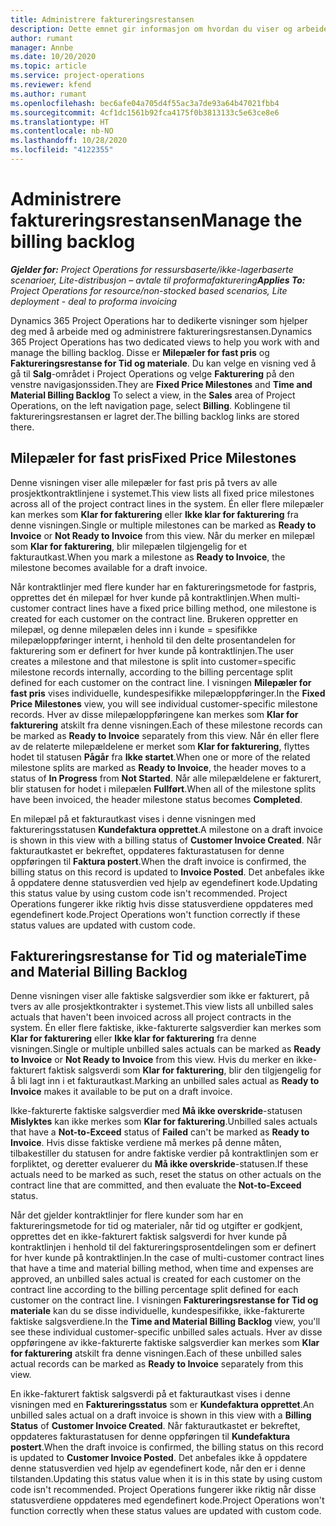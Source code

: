 ```yaml
---
title: Administrere faktureringsrestansen
description: Dette emnet gir informasjon om hvordan du viser og arbeider med faktureringsrestansen i Project Operations.
author: rumant
manager: Annbe
ms.date: 10/20/2020
ms.topic: article
ms.service: project-operations
ms.reviewer: kfend
ms.author: rumant
ms.openlocfilehash: bec6afe04a705d4f55ac3a7de93a64b47021fbb4
ms.sourcegitcommit: 4cf1dc1561b92fca4175f0b3813133c5e63ce8e6
ms.translationtype: HT
ms.contentlocale: nb-NO
ms.lasthandoff: 10/28/2020
ms.locfileid: "4122355"
---
```

# <a name="manage-the-billing-backlog"></a><span data-ttu-id="afcbd-103">Administrere faktureringsrestansen</span><span class="sxs-lookup"><span data-stu-id="afcbd-103">Manage the billing backlog</span></span>

<span data-ttu-id="afcbd-104">_**Gjelder for:** Project Operations for ressursbaserte/ikke-lagerbaserte scenarioer, Lite-distribusjon – avtale til proformafakturering_</span><span class="sxs-lookup"><span data-stu-id="afcbd-104">_**Applies To:** Project Operations for resource/non-stocked based scenarios, Lite deployment - deal to proforma invoicing_</span></span>

<span data-ttu-id="afcbd-105">Dynamics 365 Project Operations har to dedikerte visninger som hjelper deg med å arbeide med og administrere faktureringsrestansen.</span><span class="sxs-lookup"><span data-stu-id="afcbd-105">Dynamics 365 Project Operations has two dedicated views to help you work with and manage the billing backlog.</span></span> <span data-ttu-id="afcbd-106">Disse er **Milepæler for fast pris** og **Faktureringsrestanse for Tid og materiale**. Du kan velge en visning ved å gå til **Salg**-området i Project Operations og velge **Fakturering** på den venstre navigasjonssiden.</span><span class="sxs-lookup"><span data-stu-id="afcbd-106">They are **Fixed Price Milestones** and **Time and Material Billing Backlog** To select a view, in the **Sales** area of Project Operations, on the left navigation page, select **Billing**.</span></span> <span data-ttu-id="afcbd-107">Koblingene til faktureringsrestansen er lagret der.</span><span class="sxs-lookup"><span data-stu-id="afcbd-107">The billing backlog links are stored there.</span></span>

## <a name="fixed-price-milestones"></a><span data-ttu-id="afcbd-108">Milepæler for fast pris</span><span class="sxs-lookup"><span data-stu-id="afcbd-108">Fixed Price Milestones</span></span>

<span data-ttu-id="afcbd-109">Denne visningen viser alle milepæler for fast pris på tvers av alle prosjektkontraktlinjene i systemet.</span><span class="sxs-lookup"><span data-stu-id="afcbd-109">This view lists all fixed price milestones across all of the project contract lines in the system.</span></span> <span data-ttu-id="afcbd-110">Én eller flere milepæler kan merkes som **Klar for fakturering** eller **Ikke klar for fakturering** fra denne visningen.</span><span class="sxs-lookup"><span data-stu-id="afcbd-110">Single or multiple milestones can be marked as **Ready to Invoice** or **Not Ready to Invoice** from this view.</span></span> <span data-ttu-id="afcbd-111">Når du merker en milepæl som **Klar for fakturering**, blir milepælen tilgjengelig for et fakturautkast.</span><span class="sxs-lookup"><span data-stu-id="afcbd-111">When you mark a milestone as **Ready to Invoice**, the milestone becomes available for a draft invoice.</span></span>

<span data-ttu-id="afcbd-112">Når kontraktlinjer med flere kunder har en faktureringsmetode for fastpris, opprettes det én milepæl for hver kunde på kontraktlinjen.</span><span class="sxs-lookup"><span data-stu-id="afcbd-112">When multi-customer contract lines have a fixed price billing method, one milestone is created for each customer on the contract line.</span></span> <span data-ttu-id="afcbd-113">Brukeren oppretter en milepæl, og denne milepælen deles inn i kunde = spesifikke milepæloppføringer internt, i henhold til den delte prosentandelen for fakturering som er definert for hver kunde på kontraktlinjen.</span><span class="sxs-lookup"><span data-stu-id="afcbd-113">The user creates a milestone and that milestone is split into customer=specific milestone records internally, according to the billing percentage split defined for each customer on the contract line.</span></span> <span data-ttu-id="afcbd-114">I visningen **Milepæler for fast pris** vises individuelle, kundespesifikke milepæloppføringer.</span><span class="sxs-lookup"><span data-stu-id="afcbd-114">In the **Fixed Price Milestones** view, you will see individual customer-specific milestone records.</span></span> <span data-ttu-id="afcbd-115">Hver av disse milepæloppføringene kan merkes som **Klar for fakturering** atskilt fra denne visningen.</span><span class="sxs-lookup"><span data-stu-id="afcbd-115">Each of these milestone records can be marked as **Ready to Invoice** separately from this view.</span></span> <span data-ttu-id="afcbd-116">Når én eller flere av de relaterte milepældelene er merket som **Klar for fakturering**, flyttes hodet til statusen **Pågår** fra **Ikke startet**.</span><span class="sxs-lookup"><span data-stu-id="afcbd-116">When one or more of the related milestone splits are marked as **Ready to Invoice**, the header moves to a status of **In Progress** from **Not Started**.</span></span> <span data-ttu-id="afcbd-117">Når alle milepældelene er fakturert, blir statusen for hodet i milepælen **Fullført**.</span><span class="sxs-lookup"><span data-stu-id="afcbd-117">When all of the milestone splits have been invoiced, the header milestone status becomes **Completed**.</span></span>

<span data-ttu-id="afcbd-118">En milepæl på et fakturautkast vises i denne visningen med faktureringsstatusen **Kundefaktura opprettet**.</span><span class="sxs-lookup"><span data-stu-id="afcbd-118">A milestone on a draft invoice is shown in this view with a billing status of **Customer Invoice Created**.</span></span> <span data-ttu-id="afcbd-119">Når fakturautkastet er bekreftet, oppdateres fakturastatusen for denne oppføringen til **Faktura postert**.</span><span class="sxs-lookup"><span data-stu-id="afcbd-119">When the draft invoice is confirmed, the billing status on this record is updated to **Invoice Posted**.</span></span> <span data-ttu-id="afcbd-120">Det anbefales ikke å oppdatere denne statusverdien ved hjelp av egendefinert kode.</span><span class="sxs-lookup"><span data-stu-id="afcbd-120">Updating this status value by using custom code isn't recommended.</span></span> <span data-ttu-id="afcbd-121">Project Operations fungerer ikke riktig hvis disse statusverdiene oppdateres med egendefinert kode.</span><span class="sxs-lookup"><span data-stu-id="afcbd-121">Project Operations won't function correctly if these status values are updated with custom code.</span></span>

## <a name="time-and-material-billing-backlog"></a><span data-ttu-id="afcbd-122">Faktureringsrestanse for Tid og materiale</span><span class="sxs-lookup"><span data-stu-id="afcbd-122">Time and Material Billing Backlog</span></span>

<span data-ttu-id="afcbd-123">Denne visningen viser alle faktiske salgsverdier som ikke er fakturert, på tvers av alle prosjektkontrakter i systemet.</span><span class="sxs-lookup"><span data-stu-id="afcbd-123">This view lists all unbilled sales actuals that haven't been invoiced across all project contracts in the system.</span></span> <span data-ttu-id="afcbd-124">Én eller flere faktiske, ikke-fakturerte salgsverdier kan merkes som **Klar for fakturering** eller **Ikke klar for fakturering** fra denne visningen.</span><span class="sxs-lookup"><span data-stu-id="afcbd-124">Single or multiple unbilled sales actuals can be marked as **Ready to Invoice** or **Not Ready to Invoice** from this view.</span></span> <span data-ttu-id="afcbd-125">Hvis du merker en ikke-fakturert faktisk salgsverdi som **Klar for fakturering**, blir den tilgjengelig for å bli lagt inn i et fakturautkast.</span><span class="sxs-lookup"><span data-stu-id="afcbd-125">Marking an unbilled sales actual as **Ready to Invoice** makes it available to be put on a draft invoice.</span></span>

<span data-ttu-id="afcbd-126">Ikke-fakturerte faktiske salgsverdier med **Må ikke overskride**-statusen **Mislyktes** kan ikke merkes som **Klar for fakturering**.</span><span class="sxs-lookup"><span data-stu-id="afcbd-126">Unbilled sales actuals that have a **Not-to-Exceed** status of **Failed** can't be marked as **Ready to Invoice**.</span></span> <span data-ttu-id="afcbd-127">Hvis disse faktiske verdiene må merkes på denne måten, tilbakestiller du statusen for andre faktiske verdier på kontraktlinjen som er forpliktet, og deretter evaluerer du **Må ikke overskride**-statusen.</span><span class="sxs-lookup"><span data-stu-id="afcbd-127">If these actuals need to be marked as such, reset the status on other actuals on the contract line that are committed, and then evaluate the **Not-to-Exceed** status.</span></span>

<span data-ttu-id="afcbd-128">Når det gjelder kontraktlinjer for flere kunder som har en faktureringsmetode for tid og materialer, når tid og utgifter er godkjent, opprettes det en ikke-fakturert faktisk salgsverdi for hver kunde på kontraktlinjen i henhold til del faktureringsprosentdelingen som er definert for hver kunde på kontraktlinjen.</span><span class="sxs-lookup"><span data-stu-id="afcbd-128">In the case of multi-customer contract lines that have a time and material billing method, when time and expenses are approved, an unbilled sales actual is created for each customer on the contract line according to the billing percentage split defined for each customer on the contract line.</span></span> <span data-ttu-id="afcbd-129">I visningen **Faktureringsrestanse for Tid og materiale** kan du se disse individuelle, kundespesifikke, ikke-fakturerte faktiske salgsverdiene.</span><span class="sxs-lookup"><span data-stu-id="afcbd-129">In the **Time and Material Billing Backlog** view, you'll see these individual customer-specific unbilled sales actuals.</span></span> <span data-ttu-id="afcbd-130">Hver av disse oppføringene av ikke-fakturerte faktiske salgsverdier kan merkes som **Klar for fakturering** atskilt fra denne visningen.</span><span class="sxs-lookup"><span data-stu-id="afcbd-130">Each of these unbilled sales actual records can be marked as **Ready to Invoice** separately from this view.</span></span>

<span data-ttu-id="afcbd-131">En ikke-fakturert faktisk salgsverdi på et fakturautkast vises i denne visningen med en **Faktureringsstatus** som er **Kundefaktura opprettet**.</span><span class="sxs-lookup"><span data-stu-id="afcbd-131">An unbilled sales actual on a draft invoice is shown in this view with a **Billing Status** of **Customer Invoice Created**.</span></span> <span data-ttu-id="afcbd-132">Når fakturautkastet er bekreftet, oppdateres fakturastatusen for denne oppføringen til **Kundefaktura postert**.</span><span class="sxs-lookup"><span data-stu-id="afcbd-132">When the draft invoice is confirmed, the billing status on this record is updated to **Customer Invoice Posted**.</span></span> <span data-ttu-id="afcbd-133">Det anbefales ikke å oppdatere denne statusverdien ved hjelp av egendefinert kode, når den er i denne tilstanden.</span><span class="sxs-lookup"><span data-stu-id="afcbd-133">Updating this status value when it is in this state by using custom code isn't recommended.</span></span> <span data-ttu-id="afcbd-134">Project Operations fungerer ikke riktig når disse statusverdiene oppdateres med egendefinert kode.</span><span class="sxs-lookup"><span data-stu-id="afcbd-134">Project Operations won't function correctly when these status values are updated with custom code.</span></span>
